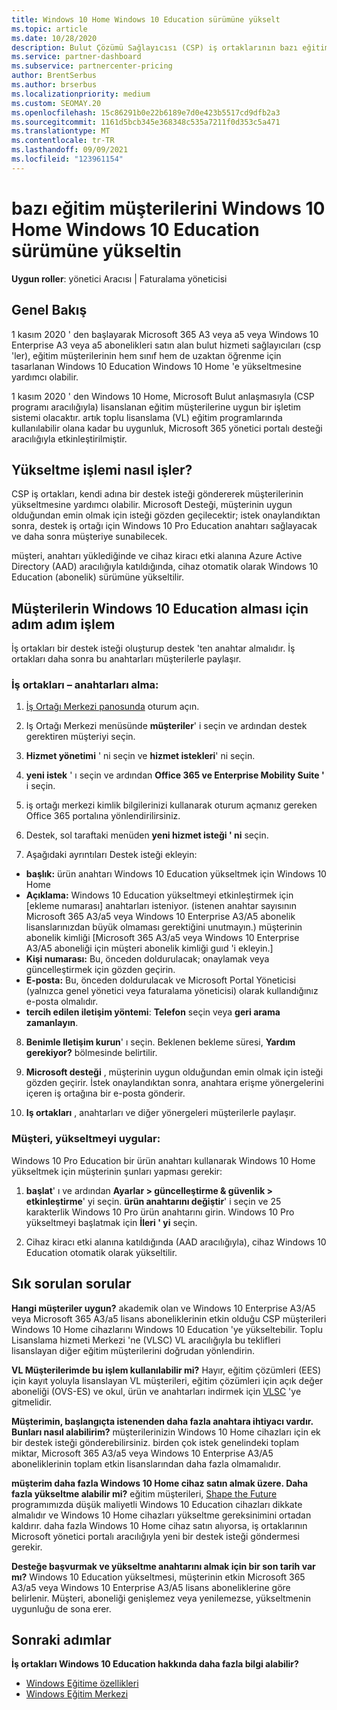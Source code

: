 ```yaml
---
title: Windows 10 Home Windows 10 Education sürümüne yükselt
ms.topic: article
ms.date: 10/28/2020
description: Bulut Çözümü Sağlayıcısı (CSP) iş ortaklarının bazı eğitim müşterilerinin Windows 10 Home Windows 10 Education 'e nasıl yükseltilebileceğine öğrenin
ms.service: partner-dashboard
ms.subservice: partnercenter-pricing
author: BrentSerbus
ms.author: brserbus
ms.localizationpriority: medium
ms.custom: SEOMAY.20
ms.openlocfilehash: 15c86291b0e22b6189e7d0e423b5517cd9dfb2a3
ms.sourcegitcommit: 1161d5bcb345e368348c535a7211f0d353c5a471
ms.translationtype: MT
ms.contentlocale: tr-TR
ms.lasthandoff: 09/09/2021
ms.locfileid: "123961154"
---
```

# <a name="upgrade-some-education-customers-from-windows-10-home-to-windows-10-education"></a>bazı eğitim müşterilerini Windows 10 Home Windows 10 Education sürümüne yükseltin

**Uygun roller**: yönetici Aracısı | Faturalama yöneticisi

## <a name="overview"></a>Genel Bakış

1 kasım 2020 ' den başlayarak Microsoft 365 A3 veya a5 veya Windows 10 Enterprise A3 veya a5 abonelikleri satın alan bulut hizmeti sağlayıcıları (csp 'ler), eğitim müşterilerinin hem sınıf hem de uzaktan öğrenme için tasarlanan Windows 10 Education Windows 10 Home 'e yükseltmesine yardımcı olabilir.

1 kasım 2020 ' den Windows 10 Home, Microsoft Bulut anlaşmasıyla (CSP programı aracılığıyla) lisanslanan eğitim müşterilerine uygun bir işletim sistemi olacaktır. artık toplu lisanslama (VL) eğitim programlarında kullanılabilir olana kadar bu uygunluk, Microsoft 365 yönetici portalı desteği aracılığıyla etkinleştirilmiştir. 

## <a name="how-the-upgrade-process-works"></a>Yükseltme işlemi nasıl işler?

CSP iş ortakları, kendi adına bir destek isteği göndererek müşterilerinin yükseltmesine yardımcı olabilir. Microsoft Desteği, müşterinin uygun olduğundan emin olmak için isteği gözden geçilecektir; istek onaylandıktan sonra, destek iş ortağı için Windows 10 Pro Education anahtarı sağlayacak ve daha sonra müşteriye sunabilecek.

müşteri, anahtarı yüklediğinde ve cihaz kiracı etki alanına Azure Active Directory (AAD) aracılığıyla katıldığında, cihaz otomatik olarak Windows 10 Education (abonelik) sürümüne yükseltilir.   

## <a name="step-by-step-process-for-customers-to-get-windows-10-education"></a>Müşterilerin Windows 10 Education alması için adım adım işlem

İş ortakları bir destek isteği oluşturup destek 'ten anahtar almalıdır. İş ortakları daha sonra bu anahtarları müşterilerle paylaşır.

### <a name="partners--how-to-get-the-keys"></a>İş ortakları – anahtarları alma:

1. [İş Ortağı Merkezi panosunda](https://partner.microsoft.com/dashboard) oturum açın.

2. Iş Ortağı Merkezi menüsünde **müşteriler**' i seçin ve ardından destek gerektiren müşteriyi seçin.

3. **Hizmet yönetimi** ' ni seçin ve **hizmet istekleri**' ni seçin.

4. **yeni istek** ' ı seçin ve ardından **Office 365 ve Enterprise Mobility Suite '** i seçin.

5. iş ortağı merkezi kimlik bilgilerinizi kullanarak oturum açmanız gereken Office 365 portalına yönlendirilirsiniz.

6. Destek, sol taraftaki menüden **yeni hizmet isteği ' ni** seçin.

7. Aşağıdaki ayrıntıları Destek isteği ekleyin:

- **başlık:** ürün anahtarı Windows 10 Education yükseltmek için Windows 10 Home
- **Açıklama:** Windows 10 Education yükseltmeyi etkinleştirmek için [ekleme numarası] anahtarları isteniyor. (istenen anahtar sayısının Microsoft 365 A3/a5 veya Windows 10 Enterprise A3/A5 abonelik lisanslarınızdan büyük olmaması gerektiğini unutmayın.) müşterinin abonelik kimliği [Microsoft 365 A3/a5 veya Windows 10 Enterprise A3/A5 aboneliği için müşteri abonelik kimliği guıd 'i ekleyin.]
- **Kişi numarası:** Bu, önceden doldurulacak; onaylamak veya güncelleştirmek için gözden geçirin.
- **E-posta:** Bu, önceden doldurulacak ve Microsoft Portal Yöneticisi (yalnızca genel yönetici veya faturalama yöneticisi) olarak kullandığınız e-posta olmalıdır.
- **tercih edilen iletişim yöntemi**: **Telefon** seçin veya **geri arama zamanlayın**.

8. **Benimle Iletişim kurun**' ı seçin. Beklenen bekleme süresi, **Yardım gerekiyor?** bölmesinde belirtilir.

9. **Microsoft desteği** , müşterinin uygun olduğundan emin olmak için isteği gözden geçirir. İstek onaylandıktan sonra, anahtara erişme yönergelerini içeren iş ortağına bir e-posta gönderir.

10. **Iş ortakları** , anahtarları ve diğer yönergeleri müşterilerle paylaşır.

### <a name="customer-applies-the-upgrade"></a>Müşteri, yükseltmeyi uygular:

Windows 10 Pro Education bir ürün anahtarı kullanarak Windows 10 Home yükseltmek için müşterinin şunları yapması gerekir:  

1. **başlat**' ı ve ardından **Ayarlar > güncelleştirme & güvenlik > etkinleştirme**' yi seçin. **ürün anahtarını değiştir**' i seçin ve 25 karakterlik Windows 10 Pro ürün anahtarını girin. Windows 10 Pro yükseltmeyi başlatmak için **İleri ' yi** seçin.

2. Cihaz kiracı etki alanına katıldığında (AAD aracılığıyla), cihaz Windows 10 Education otomatik olarak yükseltilir.  

## <a name="frequently-asked-questions"></a>Sık sorulan sorular

**Hangi müşteriler uygun?**
akademik olan ve Windows 10 Enterprise A3/A5 veya Microsoft 365 A3/a5 lisans aboneliklerinin etkin olduğu CSP müşterileri Windows 10 Home cihazlarını Windows 10 Education 'ye yükseltebilir. Toplu Lisanslama hizmeti Merkezi 'ne (VLSC) VL aracılığıyla bu teklifleri lisanslayan diğer eğitim müşterilerini doğrudan yönlendirin.

**VL Müşterilerimde bu işlem kullanılabilir mi?**
Hayır, eğitim çözümleri (EES) için kayıt yoluyla lisanslayan VL müşterileri, eğitim çözümleri için açık değer aboneliği (OVS-ES) ve okul, ürün ve anahtarları indirmek için [VLSC](https://www.microsoft.com/Licensing/servicecenter/default.aspx) 'ye gitmelidir. 

**Müşterimin, başlangıçta istenenden daha fazla anahtara ihtiyacı vardır. Bunları nasıl alabilirim?**
müşterilerinizin Windows 10 Home cihazları için ek bir destek isteği gönderebilirsiniz. birden çok istek genelindeki toplam miktar, Microsoft 365 A3/a5 veya Windows 10 Enterprise A3/A5 aboneliklerinin toplam etkin lisanslarından daha fazla olmamalıdır.

**müşterim daha fazla Windows 10 Home cihaz satın almak üzere. Daha fazla yükseltme alabilir mi?**
eğitim müşterileri, [Shape the Future](https://www.microsoft.com/education/products/windows/shapethefuture.aspx) programımızda düşük maliyetli Windows 10 Education cihazları dikkate almalıdır ve Windows 10 Home cihazları yükseltme gereksinimini ortadan kaldırır. daha fazla Windows 10 Home cihaz satın alıyorsa, iş ortaklarının Microsoft yönetici portalı aracılığıyla yeni bir destek isteği göndermesi gerekir.

**Desteğe başvurmak ve yükseltme anahtarını almak için bir son tarih var mı?**
Windows 10 Education yükseltmesi, müşterinin etkin Microsoft 365 A3/a5 veya Windows 10 Enterprise A3/A5 lisans aboneliklerine göre belirlenir. Müşteri, aboneliği genişlemez veya yenilemezse, yükseltmenin uygunluğu de sona erer.

## <a name="next-steps"></a>Sonraki adımlar

**İş ortakları Windows 10 Education hakkında daha fazla bilgi alabilir?**

- [Windows Eğitime özellikleri](https://www.microsoft.com/education/products/windows/features)
- [Windows Eğitim Merkezi](/education/windows/)